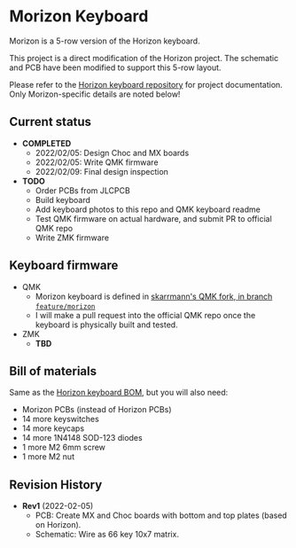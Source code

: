 # Morizon Keyboard

Morizon is a 5-row version of the Horizon keyboard.

This project is a direct modification of the Horizon project. The schematic and PCB have been modified to support this 5-row layout.

Please refer to the [Horizon keyboard repository](https://github.com/skarrmann/horizon) for project documentation. Only Morizon-specific details are noted below!

## Current status

* **COMPLETED**
    * 2022/02/05: Design Choc and MX boards
    * 2022/02/05: Write QMK firmware
    * 2022/02/09: Final design inspection
* **TODO**
    * Order PCBs from JLCPCB
    * Build keyboard
    * Add keyboard photos to this repo and QMK keyboard readme
    * Test QMK firmware on actual hardware, and submit PR to official QMK repo
    * Write ZMK firmware

## Keyboard firmware

* QMK
    * Morizon keyboard is defined in [skarrmann's QMK fork, in branch `feature/morizon`](https://github.com/skarrmann/qmk_firmware/tree/feature/morizon/keyboards/morizon)
    * I will make a pull request into the official QMK repo once the keyboard is physically built and tested.
* ZMK
    * **TBD**

## Bill of materials

Same as the [Horizon keyboard BOM](https://github.com/skarrmann/horizon/#bill-of-materials), but you will also need:

* Morizon PCBs (instead of Horizon PCBs)
* 14 more keyswitches
* 14 more keycaps
* 14 more 1N4148 SOD-123 diodes
* 1 more M2 6mm screw
* 1 more M2 nut

## Revision History

* **Rev1** (2022-02-05)
    * PCB: Create MX and Choc boards with bottom and top plates (based on Horizon).
    * Schematic: Wire as 66 key 10x7 matrix.
